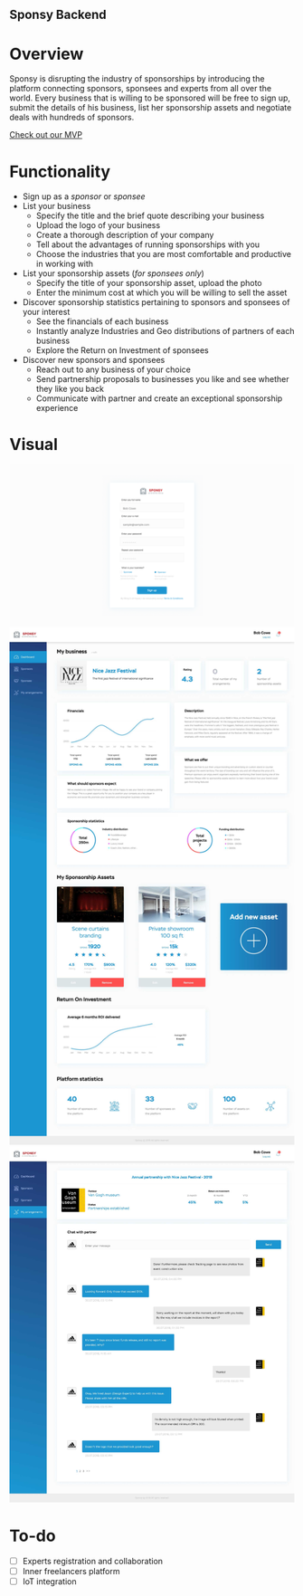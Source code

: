 ## Sponsy Backend
# Overview
Sponsy is disrupting the industry of sponsorships by introducing the platform connecting sponsors, sponsees and experts from all over the world. Every business that is willing to be sponsored will be free to sign up, submit the details of his business, list her sponsorship assets and negotiate deals with hundreds of sponsors.

<a href="https://mvp.sponsy.org">Check out our MVP</a>

# Functionality
* Sign up as a <i>sponsor</i> or <i>sponsee</i>
* List your business
    * Specify the title and the brief quote describing your business
    * Upload the logo of your business
    * Create a thorough description of your company
    * Tell about the advantages of running sponsorships with you
    * Choose the industries that you are most comfortable and productive in working with
* List your sponsorship assets (<i>for sponsees only</i>)
    * Specify the title of your sponsorship asset, upload the photo
    * Enter the minimum cost at which you will be willing to sell the asset
* Discover sponsorship statistics pertaining to sponsors and sponsees of your interest
    * See the financials of each business
    * Instantly analyze Industries and Geo distributions of partners of each business
    * Explore the Return on Investment of sponsees
* Discover new sponsors and sponsees
    * Reach out to any business of your choice
    * Send partnership proposals to businesses you like and see whether they like you back
    * Communicate with partner and create an exceptional sponsorship experience

# Visual
![sponsy_screen_1](images/screen_1.png)
![sponsy_screen_2](images/screen_2.jpg)
![sponsy_screen_3](images/screen_3.jpg)

# To-do
- [ ] Experts registration and collaboration
- [ ] Inner freelancers platform
- [ ] IoT integration
